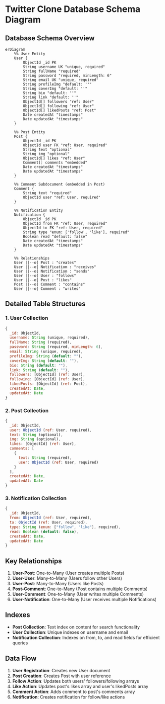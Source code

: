 # Twitter Clone Database Schema Diagram

## Database Schema Overview

```mermaid
erDiagram
    %% User Entity
    User {
        ObjectId _id PK
        String username UK "unique, required"
        String fullName "required"
        String password "required, minLength: 6"
        String email UK "unique, required"
        String profileImg "default: ''"
        String coverImg "default: ''"
        String bio "default: ''"
        String link "default: ''"
        ObjectId[] followers "ref: User"
        ObjectId[] following "ref: User"
        ObjectId[] likedPosts "ref: Post"
        Date createdAt "timestamps"
        Date updatedAt "timestamps"
    }

    %% Post Entity
    Post {
        ObjectId _id PK
        ObjectId user FK "ref: User, required"
        String text "optional"
        String img "optional"
        ObjectId[] likes "ref: User"
        Comment[] comments "embedded"
        Date createdAt "timestamps"
        Date updatedAt "timestamps"
    }

    %% Comment Subdocument (embedded in Post)
    Comment {
        String text "required"
        ObjectId user "ref: User, required"
    }

    %% Notification Entity
    Notification {
        ObjectId _id PK
        ObjectId from FK "ref: User, required"
        ObjectId to FK "ref: User, required"
        String type "enum: ['follow', 'like'], required"
        Boolean read "default: false"
        Date createdAt "timestamps"
        Date updatedAt "timestamps"
    }

    %% Relationships
    User ||--o{ Post : "creates"
    User ||--o{ Notification : "receives"
    User ||--o{ Notification : "sends"
    User ||--o{ User : "follows"
    User ||--o{ Post : "likes"
    Post ||--o{ Comment : "contains"
    User ||--o{ Comment : "writes"
```

## Detailed Table Structures

### 1. User Collection
```javascript
{
  _id: ObjectId,
  username: String (unique, required),
  fullName: String (required),
  password: String (required, minLength: 6),
  email: String (unique, required),
  profileImg: String (default: ""),
  coverImg: String (default: ""),
  bio: String (default: ""),
  link: String (default: ""),
  followers: [ObjectId] (ref: User),
  following: [ObjectId] (ref: User),
  likedPosts: [ObjectId] (ref: Post),
  createdAt: Date,
  updatedAt: Date
}
```

### 2. Post Collection
```javascript
{
  _id: ObjectId,
  user: ObjectId (ref: User, required),
  text: String (optional),
  img: String (optional),
  likes: [ObjectId] (ref: User),
  comments: [
    {
      text: String (required),
      user: ObjectId (ref: User, required)
    }
  ],
  createdAt: Date,
  updatedAt: Date
}
```

### 3. Notification Collection
```javascript
{
  _id: ObjectId,
  from: ObjectId (ref: User, required),
  to: ObjectId (ref: User, required),
  type: String (enum: ["follow", "like"], required),
  read: Boolean (default: false),
  createdAt: Date,
  updatedAt: Date
}
```

## Key Relationships

1. **User-Post**: One-to-Many (User creates multiple Posts)
2. **User-User**: Many-to-Many (Users follow other Users)
3. **User-Post**: Many-to-Many (Users like Posts)
4. **Post-Comment**: One-to-Many (Post contains multiple Comments)
5. **User-Comment**: One-to-Many (User writes multiple Comments)
6. **User-Notification**: One-to-Many (User receives multiple Notifications)

## Indexes

- **Post Collection**: Text index on content for search functionality
- **User Collection**: Unique indexes on username and email
- **Notification Collection**: Indexes on from, to, and read fields for efficient queries

## Data Flow

1. **User Registration**: Creates new User document
2. **Post Creation**: Creates Post with user reference
3. **Follow Action**: Updates both users' followers/following arrays
4. **Like Action**: Updates post's likes array and user's likedPosts array
5. **Comment Action**: Adds comment to post's comments array
6. **Notification**: Creates notification for follow/like actions 